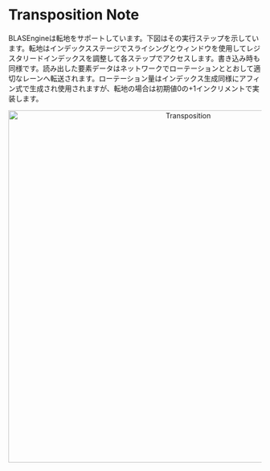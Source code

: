 # Transposition Note

BLASEngineは転地をサポートしています。下図はその実行ステップを示しています。転地はインデックスステージでスライシングとウィンドウを使用してレジスタリードインデックスを調整して各ステップでアクセスします。書き込み時も同様です。読み出した要素データはネットワークでローテーションととおして適切なレーンへ転送されます。ローテーション量はインデックス生成同様にアフィン式で生成され使用されますが、転地の場合は初期値0の+1インクリメントで実装します。


<div align="center">
  <img src="https://github.com/IAMAl/BLASEngine/blob/main/notes/ExecConcept/Transpose1.png"
       alt="Transposition"
       title="1D Convolution (K=3, Delite=1)"
       width="700px"
  />
</div>
